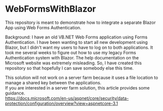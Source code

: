 # WebFormsWithBlazor
This repository is meant to demonstrate how to integrate a separate Blazor App using Web Forms Authentication. 

Background: I have an old VB.NET Web Forms application using Forms Authentication.  I have been wanting to start all new development
using Blazor, but I didn't want my users to have to log on to both applications.  It took me several weeks to figure out how to use
my legacy Forms Authentication system with Blazor.  The help documentation on the Microsoft website was extremely misleading. 
So, I have created this repository so that hopefully I can save somebody else this time.  

This solution will not work on a server farm because it uses a file location to manage a shared key between the applications.  
If you are interested in a server farm solution, this article provides some guidance.  
https://docs.microsoft.com/en-us/aspnet/core/security/data-protection/configuration/overview?view=aspnetcore-3.1
